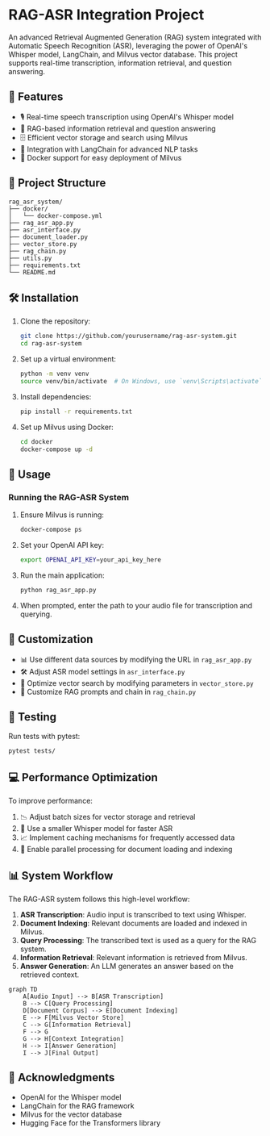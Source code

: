 # RAG-ASR Integration Project

An advanced Retrieval Augmented Generation (RAG) system integrated with Automatic Speech Recognition (ASR), leveraging the power of OpenAI's Whisper model, LangChain, and Milvus vector database. This project supports real-time transcription, information retrieval, and question answering.

## 🌟 Features

- 🎙️ Real-time speech transcription using OpenAI's Whisper model
- 🧠 RAG-based information retrieval and question answering
- 🗄️ Efficient vector storage and search using Milvus
- 🔗 Integration with LangChain for advanced NLP tasks
- 🐳 Docker support for easy deployment of Milvus

## 📁 Project Structure

```
rag_asr_system/
├── docker/
│   └── docker-compose.yml
├── rag_asr_app.py
├── asr_interface.py
├── document_loader.py
├── vector_store.py
├── rag_chain.py
├── utils.py
├── requirements.txt
└── README.md
```

## 🛠️ Installation

1. Clone the repository:
   ```bash
   git clone https://github.com/yourusername/rag-asr-system.git
   cd rag-asr-system
   ```

2. Set up a virtual environment:
   ```bash
   python -m venv venv
   source venv/bin/activate  # On Windows, use `venv\Scripts\activate`
   ```

3. Install dependencies:
   ```bash
   pip install -r requirements.txt
   ```

4. Set up Milvus using Docker:
   ```bash
   cd docker
   docker-compose up -d
   ```

## 🚀 Usage

### Running the RAG-ASR System

1. Ensure Milvus is running:
   ```bash
   docker-compose ps
   ```

2. Set your OpenAI API key:
   ```bash
   export OPENAI_API_KEY=your_api_key_here
   ```

3. Run the main application:
   ```bash
   python rag_asr_app.py
   ```

4. When prompted, enter the path to your audio file for transcription and querying.

## 🔧 Customization

- 📊 Use different data sources by modifying the URL in `rag_asr_app.py`
- 🛠️ Adjust ASR model settings in `asr_interface.py`
- 🔬 Optimize vector search by modifying parameters in `vector_store.py`
- 📝 Customize RAG prompts and chain in `rag_chain.py`

## 🧪 Testing

Run tests with pytest:
```bash
pytest tests/
```

## 💻 Performance Optimization

To improve performance:

1. 📉 Adjust batch sizes for vector storage and retrieval
2. 🔽 Use a smaller Whisper model for faster ASR
3. 📈 Implement caching mechanisms for frequently accessed data
4. 🔀 Enable parallel processing for document loading and indexing

## 📊 System Workflow

The RAG-ASR system follows this high-level workflow:

1. **ASR Transcription**: Audio input is transcribed to text using Whisper.
2. **Document Indexing**: Relevant documents are loaded and indexed in Milvus.
3. **Query Processing**: The transcribed text is used as a query for the RAG system.
4. **Information Retrieval**: Relevant information is retrieved from Milvus.
5. **Answer Generation**: An LLM generates an answer based on the retrieved context.

```mermaid
graph TD
    A[Audio Input] --> B[ASR Transcription]
    B --> C[Query Processing]
    D[Document Corpus] --> E[Document Indexing]
    E --> F[Milvus Vector Store]
    C --> G[Information Retrieval]
    F --> G
    G --> H[Context Integration]
    H --> I[Answer Generation]
    I --> J[Final Output]
```


## 🙏 Acknowledgments

- OpenAI for the Whisper model
- LangChain for the RAG framework
- Milvus for the vector database
- Hugging Face for the Transformers library